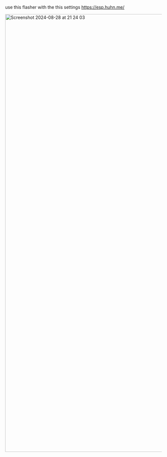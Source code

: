use this flasher with the this settings
https://esp.huhn.me/













<img width="1407" alt="Screenshot 2024-08-28 at 21 24 03" src="https://github.com/user-attachments/assets/0cd6a79f-6ce7-4bc3-9fc2-45648df5671d">
